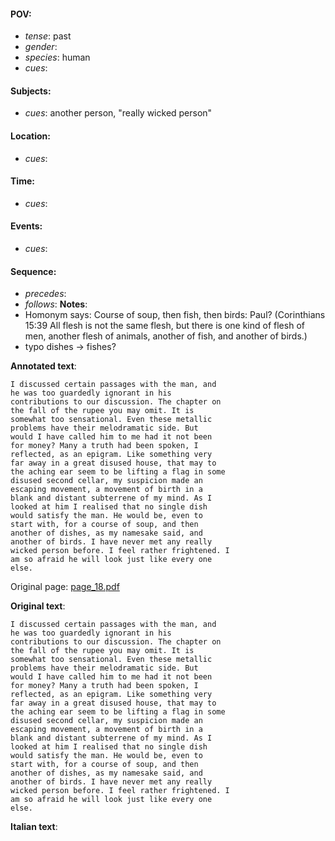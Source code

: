 #### POV: 
  - *tense*: past
  - *gender*:
  - *species*: human
  - *cues*:
#### Subjects:
  - *cues*: another person, "really wicked person"
#### Location:
  - *cues*:
#### Time:
  - *cues*:
#### Events:
  - *cues*:
#### Sequence:
  - *precedes*: 
  - *follows*:
**Notes**:
 - Homonym says: Course of soup, then fish, then birds: Paul? (Corinthians 15:39 All flesh is not the same flesh, but there is one kind of flesh of men, another flesh of animals, another of fish, and another of birds.)
 - typo dishes -> fishes?


**Annotated text**:
```
I discussed certain passages with the man, and
he was too guardedly ignorant in his
contributions to our discussion. The chapter on
the fall of the rupee you may omit. It is
somewhat too sensational. Even these metallic
problems have their melodramatic side. But
would I have called him to me had it not been
for money? Many a truth had been spoken, I
reflected, as an epigram. Like something very
far away in a great disused house, that may to
the aching ear seem to be lifting a flag in some
disused second cellar, my suspicion made an
escaping movement, a movement of birth in a
blank and distant subterrene of my mind. As I
looked at him I realised that no single dish
would satisfy the man. He would be, even to
start with, for a course of soup, and then
another of dishes, as my namesake said, and
another of birds. I have never met any really
wicked person before. I feel rather frightened. I
am so afraid he will look just like every one
else.
```

Original page:
[page_18.pdf](https://github.com/vigji/cainjb/blob/main/source_material/pages/page_18.pdf)


**Original text**:
```
I discussed certain passages with the man, and
he was too guardedly ignorant in his
contributions to our discussion. The chapter on
the fall of the rupee you may omit. It is
somewhat too sensational. Even these metallic
problems have their melodramatic side. But
would I have called him to me had it not been
for money? Many a truth had been spoken, I
reflected, as an epigram. Like something very
far away in a great disused house, that may to
the aching ear seem to be lifting a flag in some
disused second cellar, my suspicion made an
escaping movement, a movement of birth in a
blank and distant subterrene of my mind. As I
looked at him I realised that no single dish
would satisfy the man. He would be, even to
start with, for a course of soup, and then
another of dishes, as my namesake said, and
another of birds. I have never met any really
wicked person before. I feel rather frightened. I
am so afraid he will look just like every one
else.
```

**Italian text**:
```
```

